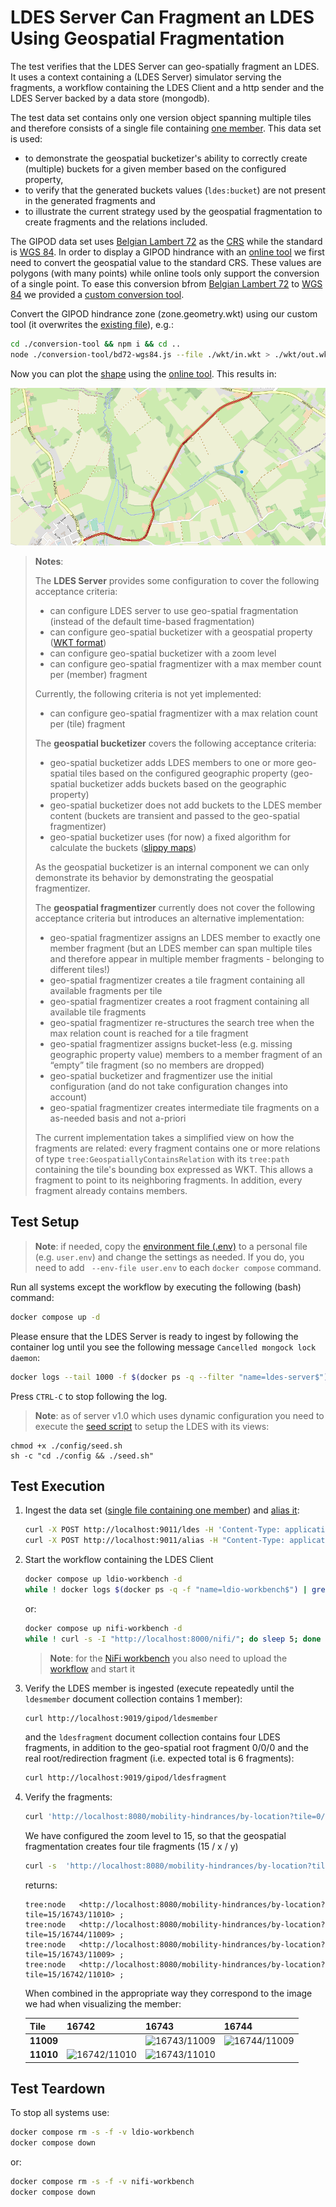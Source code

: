 # LDES Server Can Fragment an LDES Using Geospatial Fragmentation
The test verifies that the LDES Server can geo-spatially fragment an LDES. It uses a context containing a (LDES Server) simulator serving the fragments, a workflow containing the LDES Client and a http sender and the LDES Server backed by a data store (mongodb).

The test data set contains only one version object spanning multiple tiles and therefore consists of a single file containing [one member](./data/one-member.jsonld). This data set is used:
* to demonstrate the geospatial bucketizer's ability to correctly create (multiple) buckets for a given member based on the configured property,
* to verify that the generated buckets values (`ldes:bucket`) are not present in the generated fragments and
* to illustrate the current strategy used by the geospatial fragmentation to create fragments and the relations included.

The GIPOD data set uses [Belgian Lambert 72](https://epsg.io/31370) as the [CRS](https://www.w3.org/2015/spatial/wiki/Coordinate_Reference_Systems) while the standard is [WGS 84](https://epsg.io/4326). In order to display a GIPOD hindrance with an [online tool](https://clydedacruz.github.io/openstreetmap-wkt-playground/) we first need to convert the geospatial value to the standard CRS. These values are polygons (with many points) while online tools only support the conversion of a single point. To ease this conversion bfrom [Belgian Lambert 72](https://epsg.io/31370) to [WGS 84](https://epsg.io/4326) we provided a [custom conversion tool](./conversion-tool/README.md).

Convert the GIPOD hindrance zone (zone.geometry.wkt) using our custom tool (it overwrites the [existing file](./wkt/out.wkt)), e.g.:
```bash
cd ./conversion-tool && npm i && cd ..
node ./conversion-tool/bd72-wgs84.js --file ./wkt/in.wkt > ./wkt/out.wkt
```

Now you can plot the [shape](./wkt/out.wkt) using the [online tool](https://clydedacruz.github.io/openstreetmap-wkt-playground/). This results in:

![GIPOD shape](./wkt/out.png)

> **Notes**:
>
> The **LDES Server** provides some configuration to cover the following acceptance criteria:
> * can configure LDES server to use geo-spatial fragmentation (instead of the default time-based fragmentation)
> * can configure geo-spatial bucketizer with a geospatial property ([WKT format](https://opengeospatial.github.io/ogc-geosparql/geosparql11/spec.html#_rdfs_datatype_geowktliteral))
> * can configure geo-spatial bucketizer with a zoom level
> * can configure geo-spatial fragmentizer with a max member count per (member) fragment
> 
> Currently, the following criteria is not yet implemented:
> * can configure geo-spatial fragmentizer with a max relation count per (tile) fragment
> 
> The **geospatial bucketizer** covers the following acceptance criteria:
> * geo-spatial bucketizer adds LDES members to one or more geo-spatial tiles based on the configured geographic property (geo-spatial bucketizer adds buckets based on the geographic property)
> * geo-spatial bucketizer does not add buckets to the LDES member content (buckets are transient and passed to the geo-spatial fragmentizer)
> * geo-spatial bucketizer uses (for now) a fixed algorithm for calculate the buckets ([slippy maps](https://wiki.openstreetmap.org/wiki/Slippy_map_tilenames))
> 
> As the geospatial bucketizer is an internal component we can only demonstrate its behavior by demonstrating the geospatial fragmentizer.
> 
> The **geospatial fragmentizer** currently does not cover the following acceptance criteria but introduces an alternative implementation:
> * geo-spatial fragmentizer assigns an LDES member to exactly one member fragment (but an LDES member can span multiple tiles and therefore appear in multiple member fragments - belonging to different tiles!)
> * geo-spatial fragmentizer creates a tile fragment containing all available fragments per tile
> * geo-spatial fragmentizer creates a root fragment containing all available tile fragments
> * geo-spatial fragmentizer re-structures the search tree when the max relation count is reached for a tile fragment
> * geo-spatial fragmentizer assigns bucket-less (e.g. missing geographic property value) members to a member fragment of an “empty” tile fragment (so no members are dropped)
> * geo-spatial bucketizer and fragmentizer use the initial configuration (and do not take configuration changes into account)
> * geo-spatial fragmentizer creates intermediate tile fragments on a as-needed basis and not a-priori
> 
> The current implementation takes a simplified view on how the fragments are related: every fragment contains one or more relations of type `tree:GeospatiallyContainsRelation` with its `tree:path` containing the tile's bounding box expressed as WKT. This allows a fragment to point to its neighboring fragments. In addition, every fragment already contains members.

## Test Setup
> **Note**: if needed, copy the [environment file (.env)](./.env) to a personal file (e.g. `user.env`) and change the settings as needed. If you do, you need to add ` --env-file user.env` to each `docker compose` command.

Run all systems except the workflow by executing the following (bash) command:
```bash
docker compose up -d
```
Please ensure that the LDES Server is ready to ingest by following the container log until you see the following message `Cancelled mongock lock daemon`:
```bash
docker logs --tail 1000 -f $(docker ps -q --filter "name=ldes-server$")
```
Press `CTRL-C` to stop following the log.

> **Note**: as of server v1.0 which uses dynamic configuration you need to execute the [seed script](./config/seed.sh) to setup the LDES with its views:
```
chmod +x ./config/seed.sh
sh -c "cd ./config && ./seed.sh"
```

## Test Execution
1. Ingest the data set ([single file containing one member](./data/one-member.jsonld)) and [alias it](./create-alias.json):
    ```bash
    curl -X POST http://localhost:9011/ldes -H 'Content-Type: application/ld+json' -d '@data/one-member.jsonld'
    curl -X POST http://localhost:9011/alias -H "Content-Type: application/json" -d '@data/create-alias.json'
    ```

2. Start the workflow containing the LDES Client
    ```bash
    docker compose up ldio-workbench -d
    while ! docker logs $(docker ps -q -f "name=ldio-workbench$") | grep 'Started Application in' ; do sleep 1; done
    ```
    or:
    ```bash
    docker compose up nifi-workbench -d
    while ! curl -s -I "http://localhost:8000/nifi/"; do sleep 5; done
    ```
    > **Note**: for the [NiFi workbench](http://localhost:8000/nifi/) you also need to upload the [workflow](./nifi-workflow.json) and start it

3. Verify the LDES member is ingested (execute repeatedly until the `ldesmember` document collection contains 1 member):
    ```bash
    curl http://localhost:9019/gipod/ldesmember
    ```
    and the `ldesfragment` document collection contains four LDES fragments, in addition to the geo-spatial root fragment 0/0/0 and the real root/redirection fragment (i.e. expected total is 6 fragments):
    ```bash
    curl http://localhost:9019/gipod/ldesfragment
    ```

4. Verify the fragments:
    ```bash
    curl 'http://localhost:8080/mobility-hindrances/by-location?tile=0/0/0'
    ```
    We have configured the zoom level to 15, so that the geospatial fragmentation creates four tile fragments (15 / x / y)
    ```bash
    curl -s  'http://localhost:8080/mobility-hindrances/by-location?tile=0/0/0' | grep "tile=15/"
    ```
    returns:
    ```
    tree:node   <http://localhost:8080/mobility-hindrances/by-location?tile=15/16743/11010> ;
    tree:node   <http://localhost:8080/mobility-hindrances/by-location?tile=15/16744/11009> ;
    tree:node   <http://localhost:8080/mobility-hindrances/by-location?tile=15/16743/11009> ;
    tree:node   <http://localhost:8080/mobility-hindrances/by-location?tile=15/16742/11010> ;
    ```

    When combined in the appropriate way they correspond to the image we had when visualizing the member:

    |Tile|16742|16743|16744|
    |-|-|-|-|
    |**11009**||![16743/11009](https://tile.openstreetmap.org/15/16743/11009.png)|![16744/11009](https://tile.openstreetmap.org/15/16744/11009.png)|
    |**11010**|![16742/11010](https://tile.openstreetmap.org/15/16742/11010.png)|![16743/11010](https://tile.openstreetmap.org/15/16743/11010.png)||

## Test Teardown
To stop all systems use:
```bash
docker compose rm -s -f -v ldio-workbench
docker compose down
```
or:
```bash
docker compose rm -s -f -v nifi-workbench
docker compose down
```

